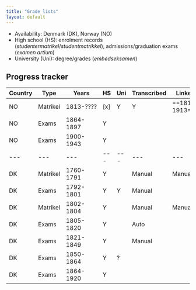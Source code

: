 ```yaml
---
title: "Grade lists"
layout: default
---
```


- Availability: Denmark (DK), Norway (NO)
- High school (HS): enrolment records (*studentermatrikel*/*studentmatrikkel*), admissions/graduation exams (*examen artium*)
- University (Uni): degree/grades (*embedseksamen*)

## Progress tracker

| Country | Type | Years | HS | Uni | Transcribed | Linked |
|---|---|---|---|---|---|---|
| NO | Matrikel | 1813-???? | [x] | Y | Y | ==1813-1913== |
| NO | Exams | 1864-1897 | Y | | | |
| NO | Exams | 1900-1943 | Y | | | |
|---|---|---|---|---|---|---|
| DK | Matrikel | 1760-1791 | Y | | Manual | Manual  |
| DK | Exams | 1792-1801 | Y | Y | Manual | |
| DK | Matrikel | 1802-1804 | Y | | Manual | Manual |
| DK | Exams | 1805-1820 | Y | | Auto | |
| DK | Exams | 1821-1849 | Y | | Manual | |
| DK | Exams | 1850-1864 | Y | ? | | |
| DK | Exams | 1864-1920 | Y | | | |
